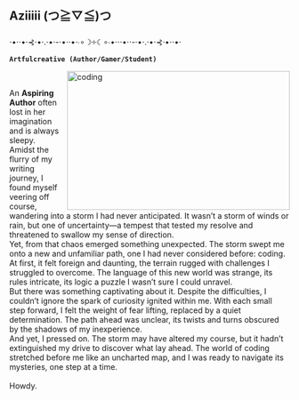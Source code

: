 ## Aziiiii (⁠つ⁠≧⁠▽⁠≦⁠)⁠つ

   ⋅•⋅⋅•⋅⊰⋅•⋅.⋅•⋅-⋅•⋅⋅•⋅∙∘☽༓☾∘∙•⋅⋅⋅•⋅⋅-⋅•⋅.⋅•⋅⊰⋅•⋅⋅•⋅
  <br>**`Artfulcreative (Author/Gamer/Student)`**</br>
  
  <img align="right" alt="coding" width="400" border_color=2c1971 width="150" height="250" padding="100" src="https://64.media.tumblr.com/6b9d5fbcc7d6ebe2c3636ed25a550787/f02e19988b551a66-43/s1280x1920/311bc898f00d0bea349351a7a36333f9f659f645.gifv" mejwh on Tumblr>
<body>
<br>
   <p>
        An <b>Aspiring Author</b> often lost in her imagination and is always sleepy. <br>
      Amidst the flurry of my writing journey, I found myself veering off course, wandering into a storm I had never anticipated. It wasn’t a storm of winds or rain, but one of uncertainty—a tempest that tested my resolve and threatened to swallow my sense of direction. <br>
      Yet, from that chaos emerged something unexpected. The storm swept me onto a new and unfamiliar path, one I had never considered before: coding. At first, it felt foreign and daunting, the terrain rugged with challenges I struggled to overcome. The language of this new world was strange, its rules intricate, its logic a puzzle I wasn’t sure I could unravel. <br>
      But there was something captivating about it. Despite the difficulties, I couldn’t ignore the spark of curiosity ignited within me. With each small step forward, I felt the weight of fear lifting, replaced by a quiet determination. The path ahead was unclear, its twists and turns obscured by the shadows of my inexperience. <br>
      And yet, I pressed on. The storm may have altered my course, but it hadn’t extinguished my drive to discover what lay ahead. The world of coding stretched before me like an uncharted map, and I was ready to navigate its mysteries, one step at a time. <br>
   <br>Howdy.</br>
   </p>
